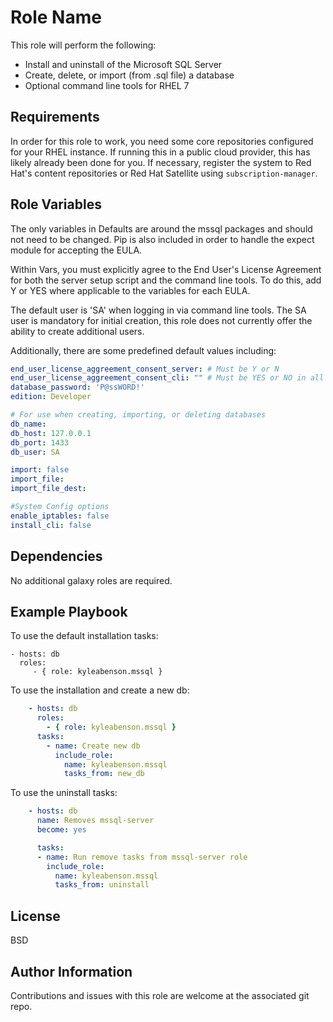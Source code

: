 Role Name
=========

This role will perform the following:
- Install and uninstall of the Microsoft SQL Server
- Create, delete, or import (from .sql file) a database
- Optional command line tools for RHEL 7

Requirements
------------

In order for this role to work, you need some core repositories configured for your RHEL instance. If running this in a public cloud provider, this has likely already been done for you. If necessary, register the system to Red Hat's content repositories or Red Hat Satellite using `subscription-manager`.




Role Variables
--------------

The only variables in Defaults are around the mssql packages and should not need to be changed. Pip is also included in order to handle the expect module for accepting the EULA.

Within Vars, you must explicitly agree to the End User's License Agreement for both the server setup script and the command line tools. To do this, add Y or YES where applicable to the variables for each EULA.

The default user is 'SA' when logging in via command line tools. The SA user is mandatory for initial creation, this role does not currently offer the ability to create additional users.

Additionally, there are some predefined default values including:
```yaml
end_user_license_aggreement_consent_server: # Must be Y or N
end_user_license_aggreement_consent_cli: "" # Must be YES or NO in all caps within quotes
database_password: 'P@ssWORD!'
edition: Developer

# For use when creating, importing, or deleting databases
db_name:
db_host: 127.0.0.1
db_port: 1433
db_user: SA

import: false
import_file:
import_file_dest:

#System Config options
enable_iptables: false
install_cli: false

```

Dependencies
------------

No additional galaxy roles are required.

Example Playbook
----------------

To use the default installation tasks:

    - hosts: db
      roles:
         - { role: kyleabenson.mssql }

To use the installation and create a new db:
```yaml
    - hosts: db
      roles:
        - { role: kyleabenson.mssql }
      tasks:
        - name: Create new db
          include_role:
            name: kyleabenson.mssql
            tasks_from: new_db
```
To use the uninstall tasks:
```yaml
    - hosts: db
      name: Removes mssql-server
      become: yes

      tasks:
      - name: Run remove tasks from mssql-server role
        include_role:
          name: kyleabenson.mssql
          tasks_from: uninstall
```

License
-------

BSD

Author Information
------------------

Contributions and issues with this role are welcome at the associated git repo.
